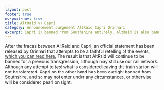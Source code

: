 ```yaml
---
layout: post
footer: true
no-post-nav: true
title: AltRaid vs Capri
category: Announcement Judgement AltRaid Capri Orinnari
excerpt: Capri is banned from Southshire entirely. AltRaid is also banned but may use rails.
---
```


After the fracas between AltRaid and Capri, an official statement has been released by Orinnari that
attempts to be a faithful retelling of the events, [which you can read here.](/pdf#archive/AltRaidvsCapri)
The result is that AltRaid will continue to be banned for a previous transgression, although may still 
use our rail network. Although any attempt to *test* what is considered leaving the train station will 
not be tolerated. Capri on the other hand has been outright banned from Southshire, and so may not 
enter under any circumstances, or otherwise will be considered pearl on sight.